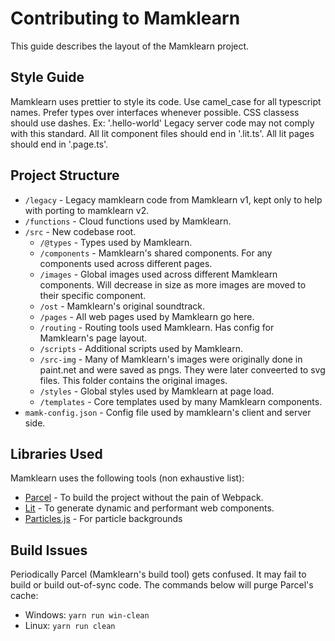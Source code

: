 # Contributing to Mamklearn
This guide describes the layout of the Mamklearn project.

## Style Guide
Mamklearn uses prettier to style its code.
Use camel_case for all typescript names.
Prefer types over interfaces whenever possible.
CSS classess should use dashes. Ex: '.hello-world'
Legacy server code may not comply with this standard.
All lit component files should end in '.lit.ts'.
All lit pages should end in '.page.ts'.

## Project Structure
* `/legacy` - Legacy mamklearn code from Mamklearn v1, kept only to help with porting to mamklearn v2.
* `/functions` - Cloud functions used by Mamklearn.
* `/src` - New codebase root.
    * `/@types` - Types used by Mamklearn.
    * `/components` - Mamklearn's shared components. For any components used across different pages.
    * `/images` - Global images used across different Mamklearn components. Will decrease in size as more images are moved to their specific component.
    * `/ost` - Mamklearn's original soundtrack.
    * `/pages` - All web pages used by Mamklearn go here.
    * `/routing` - Routing tools used Mamklearn. Has config for Mamklearn's page layout.
    * `/scripts` - Additional scripts used by Mamklearn.
    * `/src-img` - Many of Mamklearn's images were originally done in paint.net and were saved as pngs. They were later conveerted to svg files. This folder contains the original images.
    * `/styles` - Global styles used by Mamklearn at page load.
    * `/templates` - Core templates used by many Mamklearn components.
* `mamk-config.json` - Config file used by mamklearn's client and server side.

## Libraries Used
Mamklearn uses the following tools (non exhaustive list):
* [Parcel](https://github.com/parcel-bundler/parcel) - To build the project without the pain of Webpack.
* [Lit](https://github.com/lit/lit) - To generate dynamic and performant web components.
* [Particles.js](https://github.com/VincentGarreau/particles.js/) - For particle backgrounds
## Build Issues
Periodically Parcel (Mamklearn's build tool) gets confused.
It may fail to build or build out-of-sync code.
The commands below will purge Parcel's cache:
* Windows: `yarn run win-clean`
* Linux: `yarn run clean`
